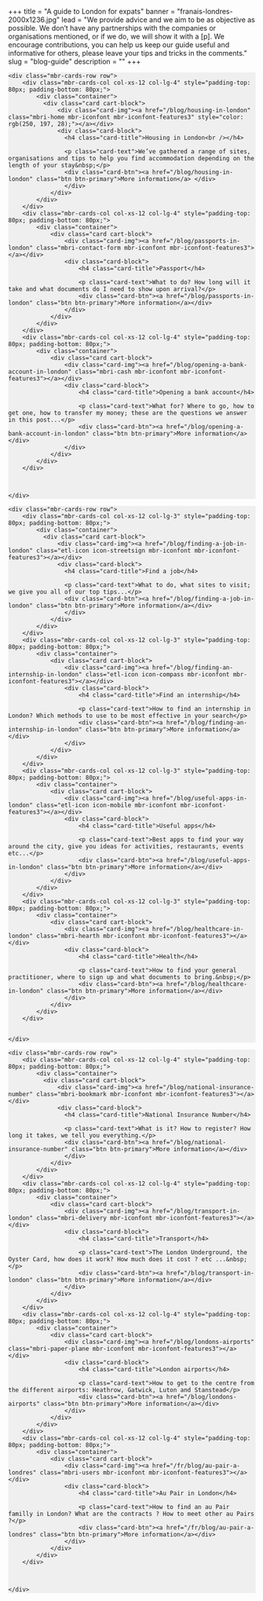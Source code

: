 ﻿+++
title = "A guide to London for expats"
banner = "franais-londres-2000x1236.jpg"
lead = "We provide advice and we aim to be as objective as possible. We don’t have any partnerships with the companies or organisations mentioned, or if we do, we will show it with a [p]. We encourage contributions, you can help us keep our guide useful and informative for others, please leave your tips and tricks in the comments."
slug = "blog-guide"
description = ""
+++

<section class="mbr-cards mbr-section mbr-section-nopadding" id="features6-21" style="background-color: rgb(239, 239, 239);">



    <div class="mbr-cards-row row">
        <div class="mbr-cards-col col-xs-12 col-lg-4" style="padding-top: 80px; padding-bottom: 80px;">
            <div class="container">
              <div class="card cart-block">
                  <div class="card-img"><a href="/blog/housing-in-london" class="mbri-home mbr-iconfont mbr-iconfont-features3" style="color: rgb(250, 197, 28);"></a></div>
                  <div class="card-block">
                    <h4 class="card-title">Housing in London<br /></h4>

                    <p class="card-text">We’ve gathered a range of sites, organisations and tips to help you find accommodation depending on the length of your stay&nbsp;</p>
                    <div class="card-btn"><a href="/blog/housing-in-london" class="btn btn-primary">More information</a> </div>
                    </div>
                </div>
            </div>
        </div>
        <div class="mbr-cards-col col-xs-12 col-lg-4" style="padding-top: 80px; padding-bottom: 80px;">
            <div class="container">
                <div class="card cart-block">
                    <div class="card-img"><a href="/blog/passports-in-london" class="mbri-contact-form mbr-iconfont mbr-iconfont-features3"></a></div>
                    <div class="card-block">
                        <h4 class="card-title">Passport</h4>

                        <p class="card-text">What to do? How long will it take and what documents do I need to show upon arrival?</p>
                        <div class="card-btn"><a href="/blog/passports-in-london" class="btn btn-primary">More information</a></div>
                    </div>
                </div>
            </div>
        </div>
        <div class="mbr-cards-col col-xs-12 col-lg-4" style="padding-top: 80px; padding-bottom: 80px;">
            <div class="container">
                <div class="card cart-block">
                    <div class="card-img"><a href="/blog/opening-a-bank-account-in-london" class="mbri-cash mbr-iconfont mbr-iconfont-features3"></a></div>
                    <div class="card-block">
                        <h4 class="card-title">Opening a bank account</h4>

                        <p class="card-text">What for? Where to go, how to get one, how to transfer my money; these are the questions we answer in this post...</p>
                        <div class="card-btn"><a href="/blog/opening-a-bank-account-in-london" class="btn btn-primary">More information</a></div>
                    </div>
                </div>
            </div>
        </div>



    </div>
</section>

<section class="mbr-cards mbr-section mbr-section-nopadding" id="features6-22" style="background-color: rgb(239, 239, 239);">



    <div class="mbr-cards-row row">
        <div class="mbr-cards-col col-xs-12 col-lg-3" style="padding-top: 80px; padding-bottom: 80px;">
            <div class="container">
              <div class="card cart-block">
                  <div class="card-img"><a href="/blog/finding-a-job-in-london" class="etl-icon icon-streetsign mbr-iconfont mbr-iconfont-features3"></a></div>
                  <div class="card-block">
                    <h4 class="card-title">Find a job</h4>

                    <p class="card-text">What to do, what sites to visit; we give you all of our top tips...</p>
                    <div class="card-btn"><a href="/blog/finding-a-job-in-london" class="btn btn-primary">More information</a></div>
                    </div>
                </div>
            </div>
        </div>
        <div class="mbr-cards-col col-xs-12 col-lg-3" style="padding-top: 80px; padding-bottom: 80px;">
            <div class="container">
                <div class="card cart-block">
                    <div class="card-img"><a href="/blog/finding-an-internship-in-london" class="etl-icon icon-compass mbr-iconfont mbr-iconfont-features3"></a></div>
                    <div class="card-block">
                        <h4 class="card-title">Find an internship</h4>

                        <p class="card-text">How to find an internship in London? Which methods to use to be most effective in your search</p>
                        <div class="card-btn"><a href="/blog/finding-an-internship-in-london" class="btn btn-primary">More information</a></div>
                    </div>
                </div>
            </div>
        </div>
        <div class="mbr-cards-col col-xs-12 col-lg-3" style="padding-top: 80px; padding-bottom: 80px;">
            <div class="container">
                <div class="card cart-block">
                    <div class="card-img"><a href="/blog/useful-apps-in-london" class="etl-icon icon-mobile mbr-iconfont mbr-iconfont-features3"></a></div>
                    <div class="card-block">
                        <h4 class="card-title">Useful apps</h4>

                        <p class="card-text">Best apps to find your way around the city, give you ideas for activities, restaurants, events etc...</p>
                        <div class="card-btn"><a href="/blog/useful-apps-in-london" class="btn btn-primary">More information</a></div>
                    </div>
                </div>
            </div>
        </div>
        <div class="mbr-cards-col col-xs-12 col-lg-3" style="padding-top: 80px; padding-bottom: 80px;">
            <div class="container">
                <div class="card cart-block">
                    <div class="card-img"><a href="/blog/healthcare-in-london" class="mbri-hearth mbr-iconfont mbr-iconfont-features3"></a></div>
                    <div class="card-block">
                        <h4 class="card-title">Health</h4>

                        <p class="card-text">How to find your general practitioner, where to sign up and what documents to bring.&nbsp;</p>
                        <div class="card-btn"><a href="/blog/healthcare-in-london" class="btn btn-primary">More information</a></div>
                    </div>
                </div>
            </div>
        </div>


    </div>
</section>

<section class="mbr-cards mbr-section mbr-section-nopadding" id="features6-2n" style="background-color: rgb(239, 239, 239);">



    <div class="mbr-cards-row row">
        <div class="mbr-cards-col col-xs-12 col-lg-4" style="padding-top: 80px; padding-bottom: 80px;">
            <div class="container">
              <div class="card cart-block">
                  <div class="card-img"><a href="/blog/national-insurance-number" class="mbri-bookmark mbr-iconfont mbr-iconfont-features3"></a></div>
                  <div class="card-block">
                    <h4 class="card-title">National Insurance Number</h4>

                    <p class="card-text">What is it? How to register? How long it takes, we tell you everything.</p>
                    <div class="card-btn"><a href="/blog/national-insurance-number" class="btn btn-primary">More information</a></div>
                    </div>
                </div>
            </div>
        </div>
        <div class="mbr-cards-col col-xs-12 col-lg-4" style="padding-top: 80px; padding-bottom: 80px;">
            <div class="container">
                <div class="card cart-block">
                    <div class="card-img"><a href="/blog/transport-in-london" class="mbri-delivery mbr-iconfont mbr-iconfont-features3"></a></div>
                    <div class="card-block">
                        <h4 class="card-title">Transport</h4>

                        <p class="card-text">The London Underground, the Oyster Card, how does it work? How much does it cost ? etc ...&nbsp;</p>
                        <div class="card-btn"><a href="/blog/transport-in-london" class="btn btn-primary">More information</a></div>
                    </div>
                </div>
            </div>
        </div>
        <div class="mbr-cards-col col-xs-12 col-lg-4" style="padding-top: 80px; padding-bottom: 80px;">
            <div class="container">
                <div class="card cart-block">
                    <div class="card-img"><a href="/blog/londons-airports" class="mbri-paper-plane mbr-iconfont mbr-iconfont-features3"></a></div>
                    <div class="card-block">
                        <h4 class="card-title">London airports</h4>

                        <p class="card-text">How to get to the centre from the different airports: Heathrow, Gatwick, Luton and Stanstead</p>
                        <div class="card-btn"><a href="/blog/londons-airports" class="btn btn-primary">More information</a></div>
                    </div>
                </div>
            </div>
        </div>
        <div class="mbr-cards-col col-xs-12 col-lg-4" style="padding-top: 80px; padding-bottom: 80px;">
            <div class="container">
                <div class="card cart-block">
                    <div class="card-img"><a href="/fr/blog/au-pair-a-londres" class="mbri-users mbr-iconfont mbr-iconfont-features3"></a></div>
                    <div class="card-block">
                        <h4 class="card-title">Au Pair in London</h4>

                        <p class="card-text">How to find an au Pair familly in London? What are the contracts ? How to meet other au Pairs ?</p>
                        <div class="card-btn"><a href="/fr/blog/au-pair-a-londres" class="btn btn-primary">More information</a></div>
                    </div>
                </div>
            </div>
        </div>



    </div>
</section>
